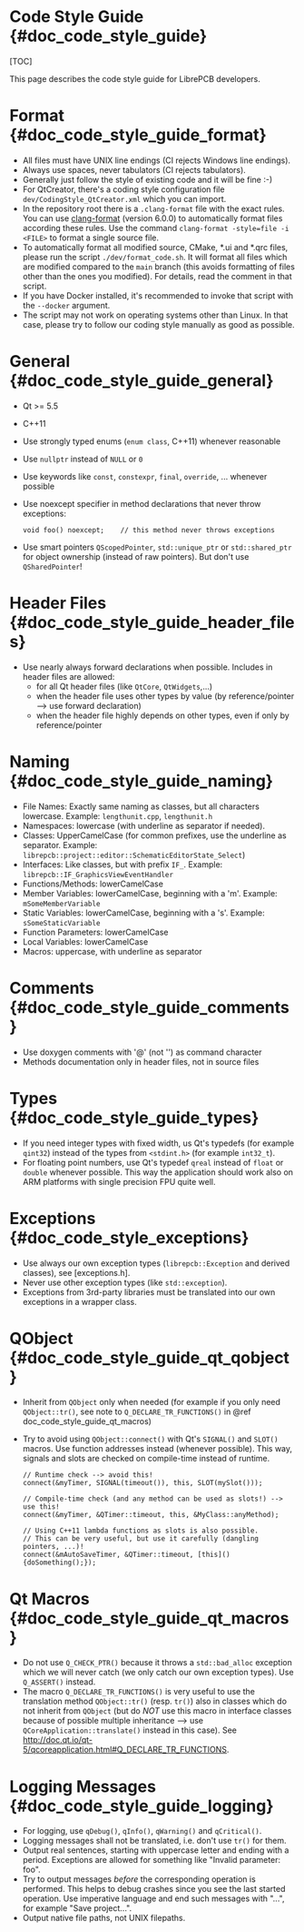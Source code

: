Code Style Guide {#doc_code_style_guide}
========================================

[TOC]

This page describes the code style guide for LibrePCB developers.


# Format {#doc_code_style_guide_format}

- All files must have UNIX line endings (CI rejects Windows line endings).
- Always use spaces, never tabulators (CI rejects tabulators).
- Generally just follow the style of existing code and it will be fine :-)
- For QtCreator, there's a coding style configuration file
  `dev/CodingStyle_QtCreator.xml` which you can import.
- In the repository root there is a `.clang-format` file with the exact rules.
  You can use [clang-format](https://clang.llvm.org/docs/ClangFormat.html)
  (version 6.0.0) to automatically format files according these rules. Use the
  command `clang-format -style=file -i <FILE>` to format a single source file.
- To automatically format all modified source, CMake, *.ui and *.qrc files,
  please run the script `./dev/format_code.sh`. It will format all files which
  are modified compared to the `main` branch (this avoids formatting of files
  other than the ones you modified). For details, read the comment in that
  script.
- If you have Docker installed, it's recommended to invoke that script with
  the `--docker` argument.
- The script may not work on operating systems other than Linux. In that case,
  please try to follow our coding style manually as good as possible.


# General {#doc_code_style_guide_general}

- Qt >= 5.5
- C++11
- Use strongly typed enums (`enum class`, C++11) whenever reasonable
- Use `nullptr` instead of `NULL` or `0`
- Use keywords like `const`, `constexpr`, `final`, `override`, ... whenever
  possible
- Use noexcept specifier in method declarations that never throw exceptions:

      void foo() noexcept;    // this method never throws exceptions

- Use smart pointers `QScopedPointer`, `std::unique_ptr` or `std::shared_ptr`
  for object ownership (instead of raw pointers). But don't use
  `QSharedPointer`!


# Header Files {#doc_code_style_guide_header_files}

- Use nearly always forward declarations when possible. Includes in header
  files are allowed:
    - for all Qt header files (like `QtCore`, `QtWidgets`,...)
    - when the header file uses other types by value (by
      reference/pointer --> use forward declaration)
    - when the header file highly depends on other types, even if only by
      reference/pointer


# Naming {#doc_code_style_guide_naming}

- File Names: Exactly same naming as classes, but all characters lowercase.
  Example: `lengthunit.cpp`, `lengthunit.h`
- Namespaces: lowercase (with underline as separator if needed).
- Classes: UpperCamelCase (for common prefixes, use the underline as separator.
  Example: `librepcb::project::editor::SchematicEditorState_Select`)
- Interfaces: Like classes, but with prefix `IF_`.
  Example: `librepcb::IF_GraphicsViewEventHandler`
- Functions/Methods: lowerCamelCase
- Member Variables: lowerCamelCase, beginning with a 'm'.
  Example: `mSomeMemberVariable`
- Static Variables: lowerCamelCase, beginning with a 's'.
  Example: `sSomeStaticVariable`
- Function Parameters: lowerCamelCase
- Local Variables: lowerCamelCase
- Macros: uppercase, with underline as separator


# Comments {#doc_code_style_guide_comments}

- Use doxygen comments with '@' (not '\') as command character
- Methods documentation only in header files, not in source files


# Types {#doc_code_style_guide_types}

- If you need integer types with fixed width, us Qt's typedefs (for example
  `qint32`) instead of the types from `<stdint.h>` (for example `int32_t`).
- For floating point numbers, use Qt's typedef `qreal` instead of `float` or
  `double` whenever possible. This way the application should work also on ARM
  platforms with single precision FPU quite well.


# Exceptions {#doc_code_style_exceptions}

- Use always our own exception types (`librepcb::Exception` and derived
  classes), see [exceptions.h].
- Never use other exception types (like `std::exception`).
- Exceptions from 3rd-party libraries must be translated into our own
  exceptions in a wrapper class.


# QObject {#doc_code_style_guide_qt_qobject}

- Inherit from `QObject` only when needed (for example if you only need
  `QObject::tr()`, see note to `Q_DECLARE_TR_FUNCTIONS()` in
  @ref doc_code_style_guide_qt_macros)
- Try to avoid using `QObject::connect()` with Qt's `SIGNAL()` and `SLOT()`
  macros. Use function addresses instead (whenever possible). This way,
  signals and slots are checked on compile-time instead of runtime.

      // Runtime check --> avoid this!
      connect(&myTimer, SIGNAL(timeout()), this, SLOT(mySlot()));

      // Compile-time check (and any method can be used as slots!) --> use this!
      connect(&myTimer, &QTimer::timeout, this, &MyClass::anyMethod);

      // Using C++11 lambda functions as slots is also possible.
      // This can be very useful, but use it carefully (dangling pointers, ...)!
      connect(&mAutoSaveTimer, &QTimer::timeout, [this](){doSomething();});


# Qt Macros {#doc_code_style_guide_qt_macros}

- Do not use `Q_CHECK_PTR()` because it throws a `std::bad_alloc` exception
  which we will never catch (we only catch our own exception types). Use
  `Q_ASSERT()` instead.
- The macro `Q_DECLARE_TR_FUNCTIONS()` is very useful to use the translation
  method `QObject::tr()` (resp. `tr()`) also in classes which do not inherit
  from `QObject` (but do *NOT* use this macro in interface classes because of
  possible multiple inheritance --> use `QCoreApplication::translate()`
  instead in this case).
  See http://doc.qt.io/qt-5/qcoreapplication.html#Q_DECLARE_TR_FUNCTIONS.


# Logging Messages {#doc_code_style_guide_logging}

- For logging, use `qDebug()`, `qInfo()`, `qWarning()` and `qCritical()`.
- Logging messages shall not be translated, i.e. don't use `tr()` for them.
- Output real sentences, starting with uppercase letter and ending with a
  period. Exceptions are allowed for something like "Invalid parameter: foo".
- Try to output messages *before* the corresponding operation is performed.
  This helps to debug crashes since you see the last started operation. Use
  imperative language and end such messages with "...", for example
  "Save project...".
- Output native file paths, not UNIX filepaths.
